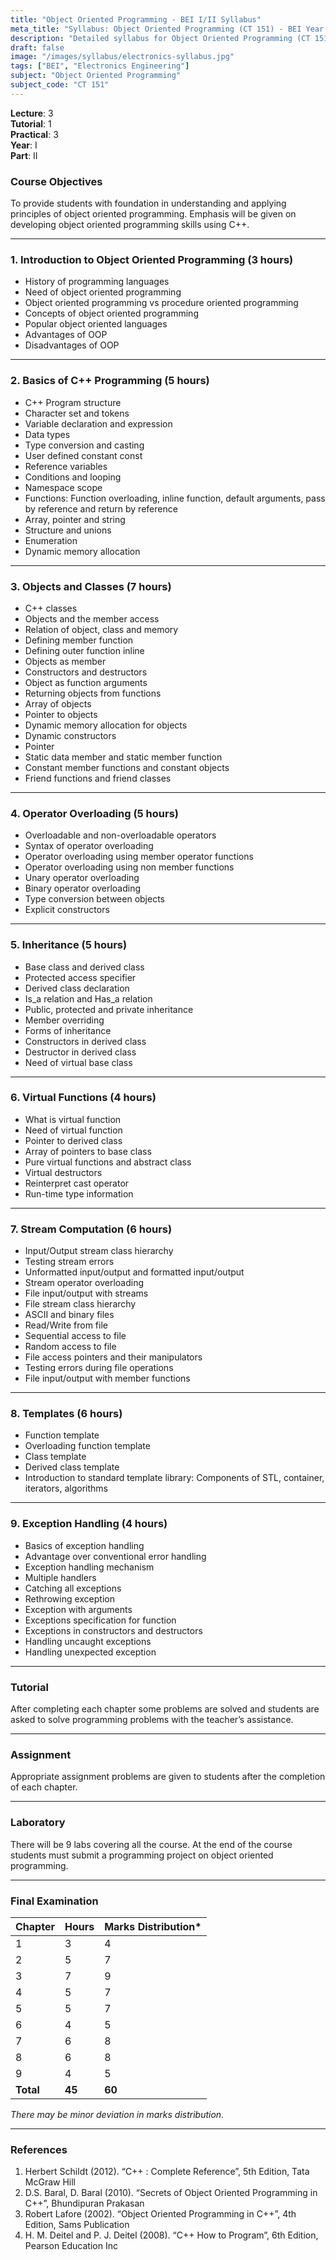 ```yaml
---
title: "Object Oriented Programming - BEI I/II Syllabus"
meta_title: "Syllabus: Object Oriented Programming (CT 151) - BEI Year 1 Part 2 | IOE Notes"
description: "Detailed syllabus for Object Oriented Programming (CT 151), a first year, second part subject in the IOE BEI program."
draft: false
image: "/images/syllabus/electronics-syllabus.jpg"
tags: ["BEI", "Electronics Engineering"]
subject: "Object Oriented Programming"
subject_code: "CT 151"
---
```


**Lecture**: 3  
**Tutorial**: 1  
**Practical**: 3  
**Year**: I  
**Part**: II  

### Course Objectives
To provide students with foundation in understanding and applying principles of object oriented programming. Emphasis will be given on developing object oriented programming skills using C++.

---

### 1. Introduction to Object Oriented Programming (3 hours)
- History of programming languages
- Need of object oriented programming
- Object oriented programming vs procedure oriented programming
- Concepts of object oriented programming
- Popular object oriented languages
- Advantages of OOP
- Disadvantages of OOP

---

### 2. Basics of C++ Programming (5 hours)
- C++ Program structure
- Character set and tokens
- Variable declaration and expression
- Data types
- Type conversion and casting
- User defined constant const
- Reference variables
- Conditions and looping
- Namespace scope
- Functions: Function overloading, inline function, default arguments, pass by reference and return by reference
- Array, pointer and string
- Structure and unions
- Enumeration
- Dynamic memory allocation

---

### 3. Objects and Classes (7 hours)
- C++ classes
- Objects and the member access
- Relation of object, class and memory
- Defining member function
- Defining outer function inline
- Objects as member
- Constructors and destructors
- Object as function arguments
- Returning objects from functions
- Array of objects
- Pointer to objects
- Dynamic memory allocation for objects
- Dynamic constructors
- Pointer
- Static data member and static member function
- Constant member functions and constant objects
- Friend functions and friend classes

---

### 4. Operator Overloading (5 hours)
- Overloadable and non-overloadable operators
- Syntax of operator overloading
- Operator overloading using member operator functions
- Operator overloading using non member functions
- Unary operator overloading
- Binary operator overloading
- Type conversion between objects
- Explicit constructors

---

### 5. Inheritance (5 hours)
- Base class and derived class
- Protected access specifier
- Derived class declaration
- Is_a relation and Has_a relation
- Public, protected and private inheritance
- Member overriding
- Forms of inheritance
- Constructors in derived class
- Destructor in derived class
- Need of virtual base class

---

### 6. Virtual Functions (4 hours)
- What is virtual function
- Need of virtual function
- Pointer to derived class
- Array of pointers to base class
- Pure virtual functions and abstract class
- Virtual destructors
- Reinterpret cast operator
- Run-time type information

---

### 7. Stream Computation (6 hours)
- Input/Output stream class hierarchy
- Testing stream errors
- Unformatted input/output and formatted input/output
- Stream operator overloading
- File input/output with streams
- File stream class hierarchy
- ASCII and binary files
- Read/Write from file
- Sequential access to file
- Random access to file
- File access pointers and their manipulators
- Testing errors during file operations
- File input/output with member functions

---

### 8. Templates (6 hours)
- Function template
- Overloading function template
- Class template
- Derived class template
- Introduction to standard template library: Components of STL, container, iterators, algorithms

---

### 9. Exception Handling (4 hours)
- Basics of exception handling
- Advantage over conventional error handling
- Exception handling mechanism
- Multiple handlers
- Catching all exceptions
- Rethrowing exception
- Exception with arguments
- Exceptions specification for function
- Exceptions in constructors and destructors
- Handling uncaught exceptions
- Handling unexpected exception

---

### Tutorial
After completing each chapter some problems are solved and students are asked to solve programming problems with the teacher’s assistance.

---

### Assignment
Appropriate assignment problems are given to students after the completion of each chapter.

---

### Laboratory
There will be 9 labs covering all the course. At the end of the course students must submit a programming project on object oriented programming.

---

### Final Examination
| Chapter | Hours | Marks Distribution* |
|---------|-------|---------------------|
| 1       | 3     | 4                   |
| 2       | 5     | 7                   |
| 3       | 7     | 9                   |
| 4       | 5     | 7                   |
| 5       | 5     | 7                   |
| 6       | 4     | 5                   |
| 7       | 6     | 8                   |
| 8       | 6     | 8                   |
| 9       | 4     | 5                   |
| **Total** | **45** | **60**             |

*There may be minor deviation in marks distribution.*

---

### References
1. Herbert Schildt (2012). “C++ : Complete Reference”, 5th Edition, Tata McGraw Hill
2. D.S. Baral, D. Baral (2010). “Secrets of Object Oriented Programming in C++”, Bhundipuran Prakasan
3. Robert Lafore (2002). “Object Oriented Programming in C++”, 4th Edition, Sams Publication
4. H. M. Deitel and P. J. Deitel (2008). “C++ How to Program”, 6th Edition, Pearson Education Inc
